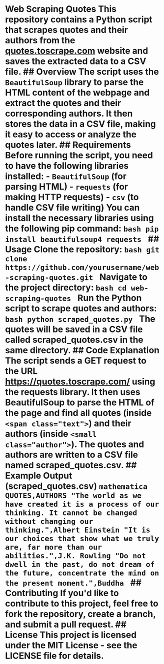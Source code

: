 # Web Scraping Quotes This repository contains a Python script that scrapes quotes and their authors from the [quotes.toscrape.com](https://quotes.toscrape.com/) website and saves the extracted data to a CSV file. ## Overview The script uses the `BeautifulSoup` library to parse the HTML content of the webpage and extract the quotes and their corresponding authors. It then stores the data in a CSV file, making it easy to access or analyze the quotes later. ## Requirements Before running the script, you need to have the following libraries installed: - `BeautifulSoup` (for parsing HTML) - `requests` (for making HTTP requests) - `csv` (to handle CSV file writing) You can install the necessary libraries using the following pip command: ```bash pip install beautifulsoup4 requests ``` ## Usage Clone the repository: ```bash git clone https://github.com/yourusername/web-scraping-quotes.git ``` Navigate to the project directory: ```bash cd web-scraping-quotes ``` Run the Python script to scrape quotes and authors: ```bash python scraped_quotes.py ``` The quotes will be saved in a CSV file called scraped_quotes.csv in the same directory. ## Code Explanation The script sends a GET request to the URL https://quotes.toscrape.com/ using the requests library. It then uses BeautifulSoup to parse the HTML of the page and find all quotes (inside `<span class="text">`) and their authors (inside `<small class="author">`). The quotes and authors are written to a CSV file named scraped_quotes.csv. ## Example Output (scraped_quotes.csv) ```mathematica QUOTES,AUTHORS "The world as we have created it is a process of our thinking. It cannot be changed without changing our thinking.",Albert Einstein "It is our choices that show what we truly are, far more than our abilities.",J.K. Rowling "Do not dwell in the past, do not dream of the future, concentrate the mind on the present moment.",Buddha ``` ## Contributing If you'd like to contribute to this project, feel free to fork the repository, create a branch, and submit a pull request. ## License This project is licensed under the MIT License - see the LICENSE file for details.
